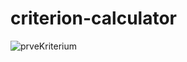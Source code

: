 # criterion-calculator



![prveKriterium](https://user-images.githubusercontent.com/45428949/104809620-e1611100-57ee-11eb-82ad-402bc2de2e69.png)
